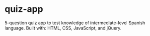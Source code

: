 # quiz-app
5-question quiz app to test knowledge of intermediate-level Spanish language.
Built with: HTML, CSS, JavaScript, and jQuery.
